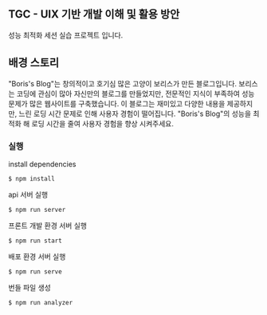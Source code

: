 ## TGC - UIX 기반 개발 이해 및 활용 방안

성능 최적화 세션 실습 프로젝트 입니다.

## 배경 스토리

"Boris's Blog"는 창의적이고 호기심 많은 고양이 보리스가 만든 블로그입니다. 보리스는 코딩에 관심이 많아 자신만의 블로그를 만들었지만, 전문적인 지식이 부족하여 성능 문제가 많은 웹사이트를 구축했습니다. 이 블로그는 재미있고 다양한 내용을 제공하지만, 느린 로딩 시간 문제로 인해 사용자 경험이 떨어집니다. "Boris's Blog"의 성능을 최적화 해 로딩 시간을 줄여 사용자 경험을 향상 시켜주세요.

### 실행

install dependencies

```
$ npm install
```

api 서버 실행

```
$ npm run server
```

프론트 개발 환경 서버 실행 

```
$ npm run start
```

배포 환경 서버 실행

```
$ npm run serve
```

번들 파일 생성

```
$ npm run analyzer
```

